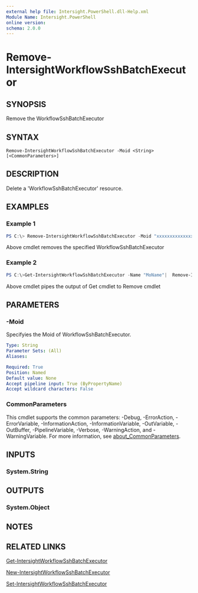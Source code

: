 ```yaml
---
external help file: Intersight.PowerShell.dll-Help.xml
Module Name: Intersight.PowerShell
online version:
schema: 2.0.0
---
```


# Remove-IntersightWorkflowSshBatchExecutor

## SYNOPSIS
Remove the WorkflowSshBatchExecutor

## SYNTAX

```
Remove-IntersightWorkflowSshBatchExecutor -Moid <String> [<CommonParameters>]
```

## DESCRIPTION
Delete a &apos;WorkflowSshBatchExecutor&apos; resource.

## EXAMPLES

### Example 1
```powershell
PS C:\> Remove-IntersightWorkflowSshBatchExecutor -Moid "xxxxxxxxxxxxxxxxxxxxxxxxxxx"
```
Above cmdlet removes the specified WorkflowSshBatchExecutor 

### Example 2
```powershell
PS C:\>Get-IntersightWorkflowSshBatchExecutor -Name "MoName"|  Remove-IntersightWorkflowSshBatchExecutor
```
Above cmdlet pipes the output of Get cmdlet to Remove cmdlet

## PARAMETERS

### -Moid
Specifyies the Moid of WorkflowSshBatchExecutor.

```yaml
Type: String
Parameter Sets: (All)
Aliases:

Required: True
Position: Named
Default value: None
Accept pipeline input: True (ByPropertyName)
Accept wildcard characters: False
```

### CommonParameters
This cmdlet supports the common parameters: -Debug, -ErrorAction, -ErrorVariable, -InformationAction, -InformationVariable, -OutVariable, -OutBuffer, -PipelineVariable, -Verbose, -WarningAction, and -WarningVariable. For more information, see [about_CommonParameters](http://go.microsoft.com/fwlink/?LinkID=113216).

## INPUTS

### System.String

## OUTPUTS

### System.Object
## NOTES

## RELATED LINKS

[Get-IntersightWorkflowSshBatchExecutor](./Get-IntersightWorkflowSshBatchExecutor.md)

[New-IntersightWorkflowSshBatchExecutor](./New-IntersightWorkflowSshBatchExecutor.md)

[Set-IntersightWorkflowSshBatchExecutor](./Set-IntersightWorkflowSshBatchExecutor.md)

